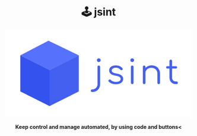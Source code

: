 <h1 align="center">🕹️ jsint </h1>

<p align="center">
  <img src="./assets/jsint_logo-full.svg"/>
</p>
 
 <p align="center">
  <b>Keep control and manage automated, by using code and buttons<</b>
 </p>
